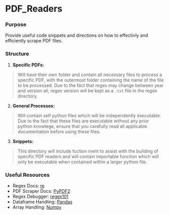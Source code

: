 # **PDF_Readers**


### Purpose
Provide useful code snippets and directions on how to effectivly and efficiently scrape PDF files.

### Structure
1. **Specific PDFs:** 
  >  Will have their own folder and contain all necessary files to process a specific PDF, with the outermost folder containing the name of the file to be processed. Due to the fact that regex may change between year and version all, regex version will be kept as a `.txt` file in the regex directory.
2. **General Processes:** 
  >  Will contain self python files which will be independently executable. Due to the fact that these files are executable without any prior python knowlege, ensure that you carefully read all applicable documentation before using these files.
3. **Snippets:** 
  >  This directory will include fuction ment to assist with the building of specific PDF readers and will contain importable function which will only be executable when contained within a larger python file.  

### Useful Resources
- Regex Docs: [re](https://docs.python.org/3/library/re.html)
- PDF Scraper Docs: [PyPDF2](https://pypi.org/project/PyPDF2/)
- Regex Debugger: [regex101](https://regex101.com/)
- Dataframe Handling: [Pandas](https://pandas.pydata.org/docs/user_guide/index.html#user-guide) 
- Array Handling: [Numpy](https://numpy.org/doc/stable/user/index.html)
